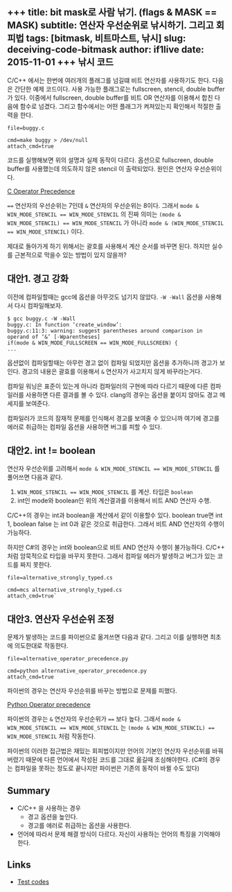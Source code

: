 +++
title: bit mask로 사람 낚기. (flags & MASK == MASK)
subtitle: 연산자 우선순위로 낚시하기. 그리고 회피법
tags: [bitmask, 비트마스트, 낚시]
slug: deceiving-code-bitmask
author: if1live
date: 2015-11-01
+++
낚시 코드
---------

C/C++ 에서는 한번에 여러개의 플래그를 넘길떄 비트 연산자를 사용하기도
한다. 다음은 간단한 예제 코드이다. 사용 가능한 플래그로는 fullscreen,
stencil, double buffer가 있다. 이중에서 fullscreen, double buffer를 비트
OR 연산자를 이용해서 합친 다음에 함수로 넘겼다. 그리고 함수에서는 어떤
플래그가 켜져있는지 확인해서 적절한 출력을 한다.

~~~maya:view
file=buggy.c
~~~

~~~maya:execute
cmd=make buggy > /dev/null
attach_cmd=true
~~~

코드를 실행해보면 위의 설명과 실제 동작이 다르다. 옵션으로 fullscreen,
double buffer를 사용했는데 의도하지 않은 stencil 이 출력되었다. 원인은
연산자 우선순위이다.

[C Operator
Precedence](http://en.cppreference.com/w/c/language/operator_precedence)

`==` 연산자의 우선순위는 7인데 `&` 연산자의 우선순위는 8이다. 그래서
`mode & WIN_MODE_STENCIL == WIN_MODE_STENCIL` 의 진짜 의미는
`(mode & WIN_MODE_STENCIL) == WIN_MODE_STENCIL` 가 아니라
`mode & (WIN_MODE_STENCIL == WIN_MODE_STENCIL)` 이다.

제대로 돌아가게 하기 위해서는 괄호를 사용해서 계산 순서를 바꾸면 된다.
하지만 실수를 근본적으로 막을수 있는 방법이 있지 않을까?

대안1. 경고 강화
----------------

이전에 컴파일할때는 gcc에 옵션을 아무것도 넘기지 않았다. `-W -Wall`
옵션을 사용해서 다시 컴파일해보자.

```
$ gcc buggy.c -W -Wall
buggy.c: In function ‘create_window’:
buggy.c:11:3: warning: suggest parentheses around comparison in operand of ‘&’ [-Wparentheses]
if(mode & WIN_MODE_FULLSCREEN == WIN_MODE_FULLSCREEN) {
...
```

옵션없이 컴파일할때는 아무런 경고 없이 컴파일 되었지만 옵션을 추가하니까
경고가 보인다. 경고의 내용은 괄효를 이용해서 `&` 연산자가 사고치지 않게
바꾸라는거다.

컴파일 워닝은 표준이 있는게 아니라 컴파일러의 구현에 따라 다르기 때문에
다른 컴파일러를 사용하면 다른 결과를 볼 수 있다. clang의 경우는 옵션을
붙이지 않아도 경고 메세지를 보여준다.

컴파일러가 코드의 잠재적 문제를 인식해서 경고를 보여줄 수 있으니까
여기에 경고를 에러로 취급하는 컴파일 옵션을 사용하면 버그를 피할 수
있다.

대안2. int != boolean
---------------------

연산자 우선순위를 고려해서 `mode & WIN_MODE_STENCIL == WIN_MODE_STENCIL`
를 풀어쓰면 다음과 같다.

1.  `WIN_MODE_STENCIL == WIN_MODE_STENCIL` 를 계산. 타입은 `boolean`
2.  int인 mode와 boolean인 위의 계산결과를 이용해서 비트 AND
    연산자 수행.

C/C++의 경우는 int과 boolean을 계산에서 같이 이용할수 있다. boolean
true면 int 1, boolean false 는 int 0과 같은 것으로 취급한다. 그래서 비트
AND 연산자의 수행이 가능하다.

하지만 C#의 경우는 int와 boolean으로 비트 AND 연산자 수행이 불가능하다.
C/C++ 처럼 암묵적으로 타입을 바꾸지 못한다. 그래서 컴파일 에러가
발생하고 버그가 있는 코드를 짜지 못한다.

~~~maya:view
file=alternative_strongly_typed.cs
~~~

~~~maya:execute
cmd=mcs alternative_strongly_typed.cs
attach_cmd=true`
~~~

대안3. 연산자 우선순위 조정
---------------------------

문제가 발생하는 코드를 파이썬으로 옮겨쓰면 다음과 같다. 그리고 이를
실행하면 최초에 의도한대로 작동한다.

~~~maya:view
file=alternative_operator_precedence.py
~~~

~~~maya:execute
cmd=python alternative_operator_precedence.py
attach_cmd=true
~~~

파이썬의 경우는 연산자 우선순위를 바꾸는 방법으로 문제를 피했다.

[Python Operator
precedence](https://docs.python.org/3/reference/expressions.html#operator-precedence)

파이썬의 경우는 `&` 연산자의 우선순위가 `==` 보다 높다. 그래서
`mode & WIN_MODE_STENCIL == WIN_MODE_STENCIL` 는
`(mode & WIN_MODE_STENCIL) == WIN_MODE_STENCIL` 처럼 작동한다.

파이썬의 이러한 접근법은 재밌는 회피법이지만 언어의 기본인 연산자
우선순위를 바꿔버렸기 때문에 다른 언어에서 작성된 코드를 그대로 옮길때
조심해야한다. (C#의 경우는 컴파일을 못하는 정도로 끝나지만 파이썬은
기존의 동작이 바뀔 수도 있다)

Summary
-------

* C/C++ 을 사용하는 경우
    * 경고 옵션을 높인다.
    * 경고를 에러로 취급하는 옵션을 사용한다.
* 언어에 따라서 문제 해결 방식이 다르다. 자신이 사용하는 언어의 특징을 기억해야 한다.

Links
-----

* [Test codes](https://github.com/if1live/libsora.so/tree/master/content/development/deceiving-code-bitmask)
